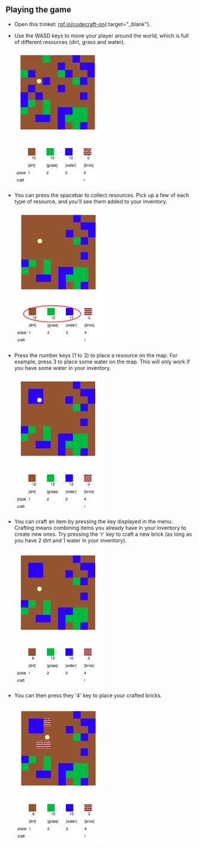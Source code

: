 ## Playing the game

+ Open this trinket: [rpf.io/codecraft-on](http://rpf.io/codecraft-on){:target="_blank"}.

+ Use the WASD keys to move your player around the world, which is full of different resources (dirt, grass and water).
    
    ![ekran alıntısı](images/craft-move.png)

+ You can press the spacebar to collect resources. Pick up a few of each type of resource, and you'll see them added to your inventory.
    
    ![ekran görüntüsü](images/craft-pickup.png)

+ Press the number keys (1 to 3) to place a resource on the map. For example, press 3 to place some water on the map. This will only work if you have some water in your inventory.
    
    ![ekran görüntüsü](images/craft-place-water.png)

+ You can craft an item by pressing the key displayed in the menu. Crafting means combining items you already have in your inventory to create new ones. Try pressing the 'r' key to craft a new brick (as long as you have 2 dirt and 1 water in your inventory).
    
    ![ekran görüntüsü](images/craft-craft-brick.png)

+ You can then press they '4' key to place your crafted bricks.
    
    ![ekran görüntüsü](images/craft-place-brick.png)